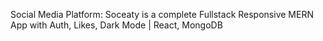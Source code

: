 Social Media Platform: Soceaty is a complete Fullstack Responsive MERN App with Auth, Likes, Dark Mode | React, MongoDB
